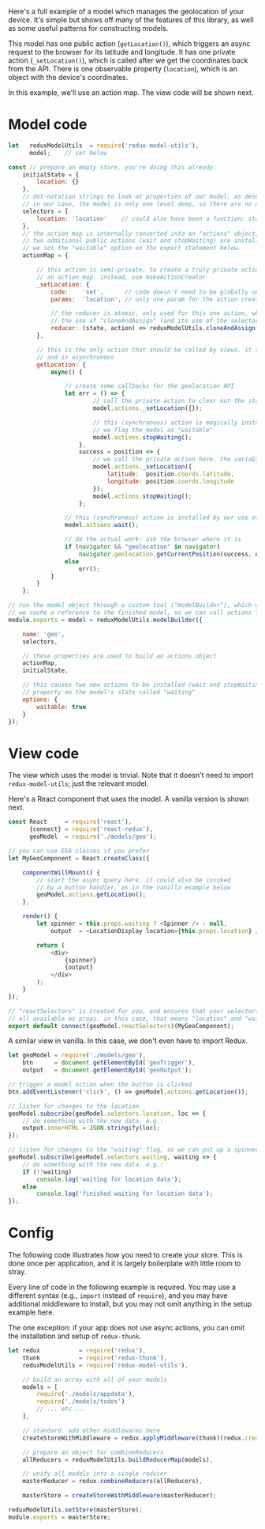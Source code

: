 
Here's a full example of a model which manages the geolocation of your device.
It's simple but shows off many of the features of this library, as well as some
useful patterns for constructing models.

This model has one public action (`getLocation()`),
which triggers an async request to the browser for its latitude and longitude.
It has one private action (`_setLocation()`), which is called after we get the
coordinates back from the API. There is
one observable property (`location`), which is an object with the device's
coordinates.

In this example, we'll use an action map. The view code will be shown next.

# Model code

```javascript
let   reduxModelUtils  = require('redux-model-utils'),
      model;    // set below

const // prepare an empty store. you're doing this already.
    initialState = {
        location: {}
    },
    // dot-notation strings to look at properties of our model, as described above.
    // in our case, the model is only one level deep, so there are no dots :)
    selectors = {
        location: 'location'    // could also have been a function: state => state.location
    },
    // the action map is internally converted into an "actions" object, as described above.
    // two additional public actions (wait and stopWaiting) are installed because
    // we set the "waitable" option on the export statement below.
    actionMap = {

        // this action is semi-private. to create a truly private action you cannot use
        // an action map. instead, use makeActionCreator
        _setLocation: {
            code:    'set',      // code doesn't need to be globally unique; just unique within this module
            params:  'location', // only one param for the action creator

            // the reducer is atomic, only used for this one action, which makes it trivial.
            // the use of "cloneAndAssign" (and its use of the selector string) is a common pattern
            reducer: (state, action) => reduxModelUtils.cloneAndAssign(state, selectors.location, action.location)
        },

        // this is the only action that should be called by views. it takes no params,
        // and is asynchronous
        getLocation: {
            async() {

                // create some callbacks for the geolocation API
                let err = () => {
                        // call the private action to clear out the state
                        model.actions._setLocation({});

                        // this (synchronous) action is magically installed because
                        // we flag the model as "waitable"
                        model.actions.stopWaiting();
                    },
                    success = position => {
                        // we call the private action here. the variable "model" is set below
                        model.actions._setLocation({
                            latitude:  position.coords.latitude,
                            longitude: position.coords.longitude
                        });
                        model.actions.stopWaiting();
                    };

                // this (synchronous) action is installed by our use of "waitable" below
                model.actions.wait();

                // do the actual work: ask the browser where it is
                if (navigator && "geolocation" in navigator)
                    navigator.geolocation.getCurrentPosition(success, err, {maximumAge: 60000});
                else
                    err();
            }
        }
    };

// run the model object through a custom tool ("modelBuilder"), which whips it into shape.
// we cache a reference to the finished model, so we can call actions from inside this module
module.exports = model = reduxModelUtils.modelBuilder({

    name: 'geo',
    selectors,

    // these properties are used to build an actions object
    actionMap,
    initialState,

    // this causes two new actions to be installed (wait and stopWaiting), and a new
    // property on the model's state called "waiting"
    options: {
        waitable: true
    }
});
```

# View code

The view which uses the model is trivial. Note that it doesn't need to
import `redux-model-utils`; just the relevant model.

Here's a React component that uses the model. A vanilla version is shown next.

```javascript
const React     = require('react'),
      {connect} = require('react-redux'),
      geoModel  = require('./models/geo');

// you can use ES6 classes if you prefer
let MyGeoComponent = React.createClass({

    componentWillMount() {
        // start the async query here. it could also be invoked
        // by a button handler, as in the vanilla example below
        geoModel.actions.getLocation();
    },

    render() {
        let spinner = this.props.waiting ? <Spinner /> : null,
            output  = <LocationDisplay location={this.props.location} />;

        return (
            <div>
                {spinner}
                {output}
            </div>
        );
    }
});

// "reactSelectors" is created for you, and ensures that your selectors are
// all available as props. in this case, that means "location" and "waiting"
export default connect(geoModel.reactSelectors)(MyGeoComponent);
```

A similar view in vanilla. In this case, we don't even have to import Redux.

```javascript
let geoModel = require('./models/geo'),
    btn      = document.getElementById('geoTrigger'),
    output   = document.getElementById('geoOutput');

// trigger a model action when the button is clicked
btn.addEventListener('click', () => geoModel.actions.getLocation());

// listen for changes to the location
geoModel.subscribe(geoModel.selectors.location, loc => {
    // do something with the new data. e.g.:
    output.innerHTML = JSON.stringify(loc);
});

// listen for changes to the "waiting" flag, so we can put up a spinner
geoModel.subscribe(geoModel.selectors.waiting, waiting => {
    // do something with the new data. e.g.:
    if (!!waiting)
        console.log('waiting for location data');
    else
        console.log('finished waiting for location data');
});
```

# Config

The following code illustrates how you need to create your store.
This is done once per application, and it is largely boilerplate
with little room to stray.

Every line of code in the following example is required. You may use a different
syntax (e.g., `import` instead of `require`), and you may have additional middleware
to install, but you may not omit anything in the setup example here.

The one exception: if your app does not use async actions, you can omit the
installation and setup of `redux-thunk`.

```javascript
let redux           = require('redux'),
    thunk           = require('redux-thunk'),
    reduxModelUtils = require('redux-model-utils'),

    // build an array with all of your models
    models = [
        require('./models/appdata'),
        require('./models/todos')
        // ... etc ...
    ],

    // standard. add other middlewares here
    createStoreWithMiddleware = redux.applyMiddleware(thunk)(redux.createStore),

    // prepare an object for combineReducers
    allReducers = reduxModelUtils.buildReducerMap(models),

    // unify all models into a single reducer
    masterReducer = redux.combineReducers(allReducers),

    masterStore = createStoreWithMiddleware(masterReducer);

reduxModelUtils.setStore(masterStore);
module.exports = masterStore;
```
